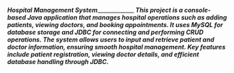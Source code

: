 _______________Hospital Management System____________________________
***This project is a console-based Java application that manages hospital operations such as adding patients, viewing doctors, and booking appointments. 
It uses MySQL for database storage and JDBC for connecting and performing CRUD operations.
The system allows users to input and retrieve patient and doctor information, ensuring smooth hospital management. 
Key features include patient registration, viewing doctor details, and efficient database handling through JDBC.***
